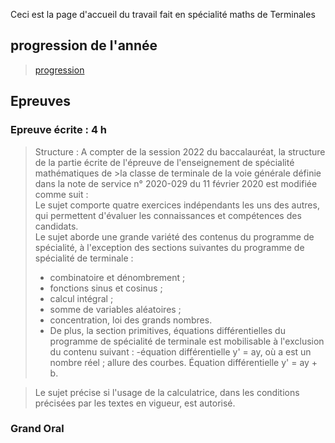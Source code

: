 Ceci est la page d'accueil du travail fait en spécialité maths de Terminales

## progression de l'année

> [progression](./Progression_2022-eleves.pdf)


## Epreuves
### Epreuve écrite : 4 h <br>
> Structure : A compter de la session 2022 du baccalauréat, la structure de la partie écrite de l'épreuve de l'enseignement de spécialité mathématiques de >la classe de terminale de la voie générale définie dans la note de service n° 2020-029 du 11 février 2020 est modifiée comme suit : <br>
>Le sujet comporte quatre exercices indépendants les uns des autres, qui permettent d'évaluer les connaissances et compétences des candidats.<br>
>Le sujet aborde une grande variété des contenus du programme de spécialité, à l'exception des sections suivantes du programme de spécialité de terminale :
>- combinatoire et dénombrement ;
>- fonctions sinus et cosinus ;
>- calcul intégral ;
>- somme de variables aléatoires ;
>- concentration, loi des grands nombres.
>- De plus, la section primitives, équations différentielles du programme de spécialité de terminale est mobilisable à l'exclusion du contenu suivant : 
>-équation différentielle y' = ay, où a est un nombre réel ; allure des courbes. Équation différentielle y' = ay + b.

>Le sujet précise si l'usage de la calculatrice, dans les conditions précisées par les textes en vigueur, est autorisé.

### Grand Oral

